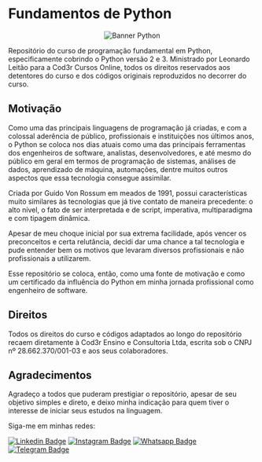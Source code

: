 # Fundamentos de Python

<div style="display: flex; align-items: center; justify-content: center;">
<!-- ![Banner Python](https://www.python.org/static/img/python-logo.png) -->
    <img src="https://www.python.org/static/img/python-logo.png" alt="Banner Python">
</div>

Repositório do curso de programação fundamental em Python, especificamente cobrindo o Python versão 2 e 3. Ministrado por Leonardo Leitão para a Cod3r Cursos Online, todos os direitos reservados aos detentores do curso e dos códigos originais reproduzidos no decorrer do curso.

## Motivação

Como uma das principais linguagens de programação já criadas, e com a colossal aderência de público, profissionais e instituições nos últimos anos, o Python se coloca nos dias atuais como uma das principais ferramentas dos engenheiros de software, analistas, desenvolvedores, e até mesmo do público em geral em termos de programação de sistemas, análises de dados, aprendizado de máquina, automações, dentre muitos outros aspectos que essa tecnologia consegue assimilar.

Criada por Guido Von Rossum em meados de 1991, possui características muito similares às tecnologias que já tive contato de maneira precedente: o alto nível, o fato de ser interpretada e de script, imperativa, multiparadigma e com tipagem dinâmica.

Apesar de meu choque inicial por sua extrema facilidade, após vencer os preconceitos e certa relutância, decidi dar uma chance a tal tecnologia e pude entender bem os motivos que levaram diversos profissionais e não profissionais a utilizarem.

Esse repositório se coloca, então, como uma fonte de motivação e como um certificado da influência do Python em minha jornada profissional como engenheiro de software.

## Direitos

Todos os direitos do curso e códigos adaptados ao longo do repositório recaem diretamente à Cod3r Ensino e Consultoria Ltda, escrita sob o CNPJ nº 28.662.370/001-03 e aos seus colaboradores.

## Agradecimentos

Agradeço a todos que puderam prestigiar o repositório, apesar de seu objetivo simples e direto, e deixo minha indicação para quem tiver o interesse de iniciar seus estudos na linguagem.

Siga-me em minhas redes: 

[![Linkedin Badge](https://img.shields.io/badge/LinkedIn-0077B5?style=for-the-badge&logo=linkedin&logoColor=white)](https://www.linkedin.com/in/eng-gabrielscardoso/)
[![Instagram Badge](https://img.shields.io/badge/Instagram-E4405F?style=for-the-badge&logo=instagram&logoColor=white)](https://instagram.com/eng.gabrielscardoso)
[![Whatsapp Badge](https://img.shields.io/badge/WhatsApp-25D366?style=for-the-badge&logo=whatsapp&logoColor=white)](https://wa.me/message/MIMKTQZXE6ABL1)
[![Telegram Badge](https://img.shields.io/badge/Telegram-2CA5E0?style=for-the-badge&logo=telegram&logoColor=white)](https://t.me/gabrielscardoso)